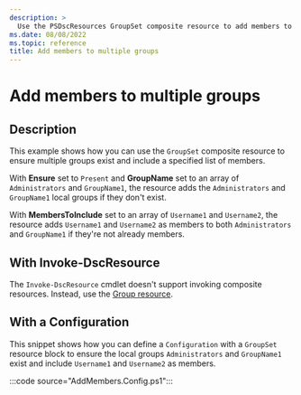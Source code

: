 ```yaml
---
description: >
  Use the PSDscResources GroupSet composite resource to add members to multiple groups.
ms.date: 08/08/2022
ms.topic: reference
title: Add members to multiple groups
---
```


# Add members to multiple groups

## Description

This example shows how you can use the `GroupSet` composite resource to ensure multiple groups exist
and include a specified list of members.

With **Ensure** set to `Present` and **GroupName** set to an array of `Administrators` and
`GroupName1`, the resource adds the `Administrators` and `GroupName1` local groups if they don't
exist.

With **MembersToInclude** set to an array of `Username1` and `Username2`, the resource adds
`Username1` and `Username2` as members to both `Administrators` and `GroupName1` if they're not
already members.

## With Invoke-DscResource

The `Invoke-DscResource` cmdlet doesn't support invoking composite resources. Instead, use the
[Group resource][1].

## With a Configuration

This snippet shows how you can define a `Configuration` with a `GroupSet` resource block to ensure
the local groups `Administrators` and `GroupName1` exist and include `Username1` and `Username2` as
members.

:::code source="AddMembers.Config.ps1":::

<!-- Reference Links -->

[1]: ../Group/Group.md
